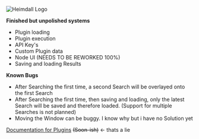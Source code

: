 ![Heimdall Logo](https://github.com/JustCallMeSimon26/Heimdall/blob/cb410b3bc092522f03566799092551a8e109c5e2/assets/github_text_logo.png)

**Finished but unpolished systems**

* Plugin loading
* Plugin execution
* API Key's
* Custom Plugin data
* Node UI (NEEDS TO BE REWORKED 100%)
* Saving and loading Results

**Known Bugs**

* After Searching the first time, a second Search will be overlayed onto the first Search
* After Searching the first time, then saving and loading, only the latest Search will be saved and therefore loaded. (Support for multiple Searches is not planned)
* Moving the Window can be buggy. I know why but i have no Solution yet

[Documentation for Plugins](https://google.com "Here!") ~~(Soon-ish)~~ <- thats a lie
